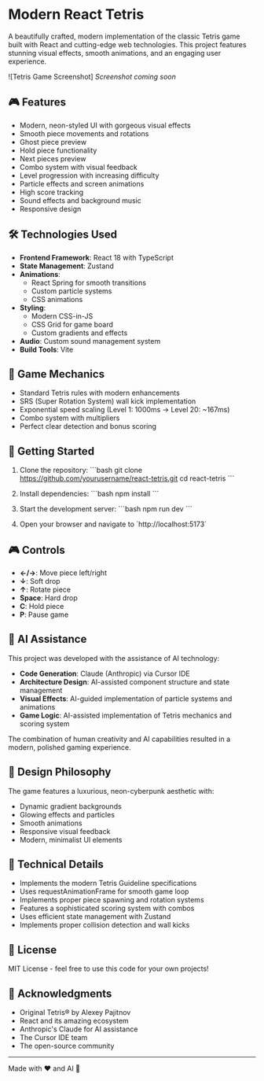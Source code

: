 # Modern React Tetris

A beautifully crafted, modern implementation of the classic Tetris game built with React and cutting-edge web technologies. This project features stunning visual effects, smooth animations, and an engaging user experience.

![Tetris Game Screenshot]
_Screenshot coming soon_

## 🎮 Features

- Modern, neon-styled UI with gorgeous visual effects
- Smooth piece movements and rotations
- Ghost piece preview
- Hold piece functionality
- Next pieces preview
- Combo system with visual feedback
- Level progression with increasing difficulty
- Particle effects and screen animations
- High score tracking
- Sound effects and background music
- Responsive design

## 🛠️ Technologies Used

- **Frontend Framework**: React 18 with TypeScript
- **State Management**: Zustand
- **Animations**:
  - React Spring for smooth transitions
  - Custom particle systems
  - CSS animations
- **Styling**:
  - Modern CSS-in-JS
  - CSS Grid for game board
  - Custom gradients and effects
- **Audio**: Custom sound management system
- **Build Tools**: Vite

## 🎯 Game Mechanics

- Standard Tetris rules with modern enhancements
- SRS (Super Rotation System) wall kick implementation
- Exponential speed scaling (Level 1: 1000ms → Level 20: ~167ms)
- Combo system with multipliers
- Perfect clear detection and bonus scoring

## 🚀 Getting Started

1. Clone the repository:
   \`\`\`bash
   git clone https://github.com/yourusername/react-tetris.git
   cd react-tetris
   \`\`\`

2. Install dependencies:
   \`\`\`bash
   npm install
   \`\`\`

3. Start the development server:
   \`\`\`bash
   npm run dev
   \`\`\`

4. Open your browser and navigate to \`http://localhost:5173\`

## 🎮 Controls

- **←/→**: Move piece left/right
- **↓**: Soft drop
- **↑**: Rotate piece
- **Space**: Hard drop
- **C**: Hold piece
- **P**: Pause game

## 🤖 AI Assistance

This project was developed with the assistance of AI technology:

- **Code Generation**: Claude (Anthropic) via Cursor IDE
- **Architecture Design**: AI-assisted component structure and state management
- **Visual Effects**: AI-guided implementation of particle systems and animations
- **Game Logic**: AI-assisted implementation of Tetris mechanics and scoring system

The combination of human creativity and AI capabilities resulted in a modern, polished gaming experience.

## 🎨 Design Philosophy

The game features a luxurious, neon-cyberpunk aesthetic with:

- Dynamic gradient backgrounds
- Glowing effects and particles
- Smooth animations
- Responsive visual feedback
- Modern, minimalist UI elements

## 🔧 Technical Details

- Implements the modern Tetris Guideline specifications
- Uses requestAnimationFrame for smooth game loop
- Implements proper piece spawning and rotation systems
- Features a sophisticated scoring system with combos
- Uses efficient state management with Zustand
- Implements proper collision detection and wall kicks

## 📝 License

MIT License - feel free to use this code for your own projects!

## 🙏 Acknowledgments

- Original Tetris® by Alexey Pajitnov
- React and its amazing ecosystem
- Anthropic's Claude for AI assistance
- The Cursor IDE team
- The open-source community

---

Made with ❤️ and AI 🤖
